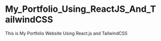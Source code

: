 # My_Portfolio_Using_ReactJS_And_TailwindCSS
This is My Portfolio Website Using React.js and TailwindCSS
